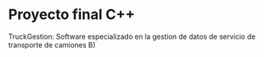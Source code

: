 # Proyecto final C++
TruckGestion: Software especializado en la gestion de datos de servicio de transporte de camiones B)
